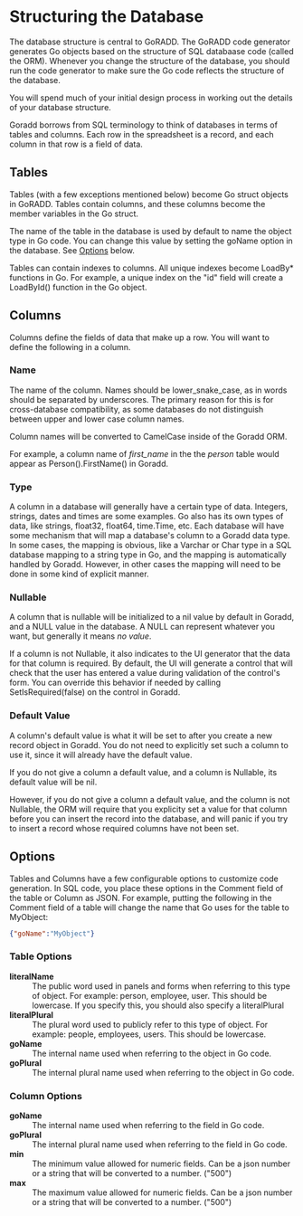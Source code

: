 # Structuring the Database
The database structure is central to GoRADD. The GoRADD code generator generates Go objects based
on the structure of SQL databaase code (called the ORM). Whenever you change the structure of the database, 
you should run the code generator to make sure the Go code reflects the structure of the database.

You will spend much of your initial design process in working out the details of your database structure.

Goradd borrows from SQL terminology to think of databases in terms of tables and columns.
Each row in the spreadsheet is a record, and each column in that row is a field 
of data.

## Tables
Tables (with a few exceptions mentioned below) become Go struct objects in GoRADD. Tables contain columns,
and these columns become the member variables in the Go struct.

The name of the table in the database is used by default to name the object type in Go code. You can 
change this value by setting the goName option in the database. See [Options](#options) below.

Tables can contain indexes to columns. All unique indexes become LoadBy* functions
in Go. For example, a unique index on the "id" field will create a LoadById() function
in the Go object.

## Columns
Columns define the fields of data that make up a row. You will want to define the following in a column.

### Name
The name of the column. Names should be lower_snake_case, as in words should be separated by underscores.
The primary reason for this is for cross-database compatibility, as some databases do not distinguish
between upper and lower case column names.

Column names will be converted to CamelCase inside of the Goradd ORM.

For example, a column name of *first_name* in the the *person* table would appear as Person().FirstName()
in Goradd.

### Type
A column in a database will generally have a certain type of data. Integers, strings, dates and times
are some examples. Go also has its own types of data, like strings, float32, float64, time.Time, etc.
Each database will have some mechanism that will map a database's column to a Goradd data type.
In some cases, the mapping is obvious, like a Varchar or Char type in a SQL database mapping to a 
string type in Go, and the mapping is automatically handled by Goradd. 
However, in other cases the mapping will need to be done in some kind of explicit manner. 

### Nullable
A column that is nullable will be initialized to a nil value by default in Goradd, and a NULL value
in the database. A NULL can represent whatever you want, but generally it means *no value*.

If a column is not Nullable, it also indicates to the 
UI generator that the data for that column is
required. By default, the UI will generate a control that will check that the user has
entered a value during validation of the control's form. You can override this behavior if needed
by calling SetIsRequired(false) on the control in Goradd.

### Default Value
A column's default value is what it will be set to after you create a new record object in Goradd. You
do not need to explicitly set such a column to use it, since it will already have the default value.

If you do not give a column a default value, and a column is Nullable, its default value will be nil.

However, if you do not give a column a default value, and the column is not Nullable, the ORM will
require that you explicity set a value for that column before you can insert the record into the database,
and will panic if you try to insert a record whose required columns have not been set.

## Options
Tables and Columns have a few configurable options to customize code generation. In SQL code, you place
these options in the Comment field of the table or Column as JSON. For example, putting the following in
the Comment field of a table will change the name that Go uses for the table to MyObject:
```json
{"goName":"MyObject"}
```

### Table Options
<dl>
  <dt><strong>literalName</strong></dt>
  <dd>The public word used in panels and forms when referring to this type of object. For example: person, employee, user.
      This should be lowercase. If you specify this, you should also specify a literalPlural</dd>
  <dt><strong>literalPlural</strong></dt>
  <dd>The plural word used to publicly refer to this type of object. For example: people, employees, users.
      This should be lowercase.</dd>
  <dt><strong>goName</strong></dt>
  <dd>The internal name used when referring to the object in Go code.</dd>
  <dt><strong>goPlural</strong></dt>
  <dd>The internal plural name used when referring to the object in Go code.</dd>
</dl>

### Column Options
<dl>
  <dt><strong>goName</strong></dt>
  <dd>The internal name used when referring to the field in Go code.</dd>
  <dt><strong>goPlural</strong></dt>
  <dd>The internal plural name used when referring to the field in Go code.</dd>
  <dt><strong>min</strong></dt>
  <dd>The minimum value allowed for numeric fields. Can be a json number or a string that will be converted to a number. ("500")</dd>
  <dt><strong>max</strong></dt>
  <dd>The maximum value allowed for numeric fields. Can be a json number or a string that will be converted to a number. ("500")</dd>
</dl>